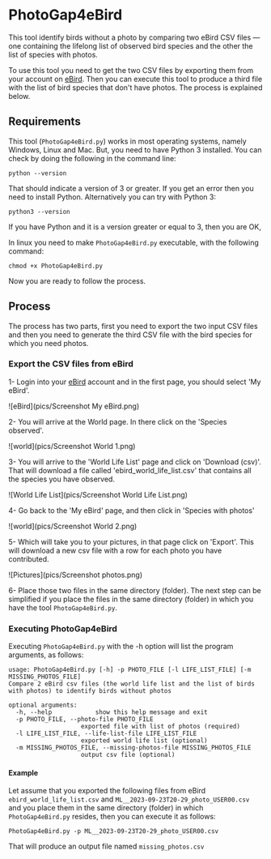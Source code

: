 # PhotoGap4eBird

This tool identify birds without a photo by comparing two eBird CSV files — one containing the lifelong list of observed bird species and the other the list of species with photos.

To use this tool you need to get the two CSV files by exporting them from your account on [eBird](https://ebird.org/home). Then you can execute this tool to produce a third file with the list of bird species that don't have photos. The process is explained below.

## Requirements

This tool (`PhotoGap4eBird.py`) works in most operating systems, namely Windows, Linux and Mac. But, you need to have Python 3 installed. You can check by doing the following in the command line:

```
python --version
```
That should indicate a version of 3 or greater. If you get an error then you need to install Python. Alternatively you can try with Python 3:

```
python3 --version
```
If you have Python and it is a version greater or equal to 3, then you are OK,

In linux you need to make `PhotoGap4eBird.py` executable, with the following command:

```
chmod +x PhotoGap4eBird.py
```

Now you are ready to follow the process.

## Process

The process has two parts, first you need to export the two input CSV files and then you need to generate the third CSV file with the bird species for which you need photos.

### Export the CSV files from eBird 

1- Login into your [eBird](https://ebird.org/home) account and in the first page, you should select 'My eBird'.

![eBird](pics/Screenshot My eBird.png)

2- You will arrive at the World page. In there click on the 'Species observed'.

![world](pics/Screenshot World 1.png)

3- You will arrive to the 'World Life List' page and click on 'Download (csv)'. That will download a file called 'ebird_world_life_list.csv' that contains all the species you have observed.

![World Life List](pics/Screenshot World Life List.png)

4- Go back to the 'My eBird' page, and then click in 'Species with photos'

![world](pics/Screenshot World 2.png)

5- Which will take you to your pictures, in that page click on 'Export'. This will download a new csv file with a row for each photo you have contributed.

![Pictures](pics/Screenshot photos.png)

6- Place those two files in the same directory (folder). The next step can be simplified if you place the files in the same directory (folder) in which you have the tool `PhotoGap4eBird.py`.

### Executing PhotoGap4eBird

Executing `PhotoGap4eBird.py` with the -h option will list the program arguments, as follows:

    usage: PhotoGap4eBird.py [-h] -p PHOTO_FILE [-l LIFE_LIST_FILE] [-m MISSING_PHOTOS_FILE]
    Compare 2 eBird csv files (the world life list and the list of birds with photos) to identify birds without photos

    optional arguments:
      -h, --help            show this help message and exit
      -p PHOTO_FILE, --photo-file PHOTO_FILE
                        exported file with list of photos (required)
      -l LIFE_LIST_FILE, --life-list-file LIFE_LIST_FILE
                        exported world life list (optional)
      -m MISSING_PHOTOS_FILE, --missing-photos-file MISSING_PHOTOS_FILE
                        output csv file (optional)

#### Example
Let assume that you exported the following files from eBird `ebird_world_life_list.csv` and `ML__2023-09-23T20-29_photo_USER00.csv` and you place them in the same directory (folder) in which `PhotoGap4eBird.py` resides, then you can execute it as follows:

    PhotoGap4eBird.py -p ML__2023-09-23T20-29_photo_USER00.csv

That will produce an output file named `missing_photos.csv`

